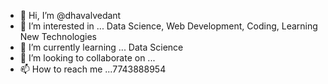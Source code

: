 - 👋 Hi, I’m @dhavalvedant
- 👀 I’m interested in ... Data Science, Web Development, Coding, Learning New Technologies
- 🌱 I’m currently learning ... Data Science
- 💞️ I’m looking to collaborate on ...
- 📫 How to reach me ...7743888954

<!---
dhavalvedant/dhavalvedant is a ✨ special ✨ repository because its `README.md` (this file) appears on your GitHub profile.
You can click the Preview link to take a look at your changes.
--->
